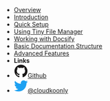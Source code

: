 - [Overview](00-overview.md)
- [Introduction](01-introduction.md)
- [Quick Setup](02-quick-setup.md)
- [Using Tiny File Manager](03-tiny-file-manager.md)
- [Working with Docsify](04-working-with-docsify.md)
- [Basic Documentation Structure](05-basic-structure.md)
- [Advanced Features](06-advanced-features.md)
- **Links**
- [![Github](assets/img/github.svg)Github](https://github.com/cloudkoonly?tab=repositories)
- [![Twitter](assets/img/twitter.svg)@cloudkoonly](http://twitter.com/cloudkoonly)
